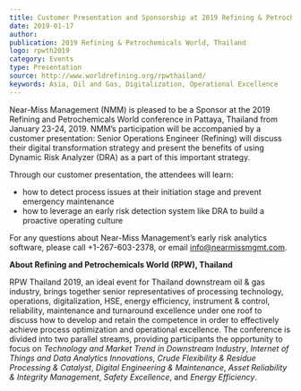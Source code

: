 ```yaml
---  
title: Customer Presentation and Sponsorship at 2019 Refining & Petrochemicals World, Thailand
date: 2019-01-17
author: 
publication: 2019 Refining & Petrochemicals World, Thailand
logo: rpwth2019
category: Events
type: Presentation
source: http://www.worldrefining.org/rpwthailand/
keywords: Asia, Oil and Gas, Digitalization, Operational Excellence
---
```

Near-Miss Management (NMM) is pleased to be a Sponsor at the 2019 Refining and Petrochemicals World conference in Pattaya, Thailand from January 23-24, 2019. NMM’s participation will be accompanied by a customer presentation: Senior Operations Engineer (Refining) will discuss their digital transformation strategy and present the benefits of using Dynamic Risk Analyzer (DRA) as a part of this important strategy.

Through our customer presentation, the attendees will learn:

- how to detect process issues at their initiation stage and prevent emergency maintenance
- how to leverage an early risk detection system like DRA to build a proactive operating culture

For any questions about Near-Miss Management’s early risk analytics software, please call +1-267-603-2378, or email info@nearmissmgmt.com.

**About Refining and Petrochemicals World (RPW), Thailand**

RPW Thailand 2019, an ideal event for Thailand downstream oil & gas industry, brings together senior representatives of processing technology, operations, digitalization, HSE, energy efficiency, instrument & control, reliability, maintenance and turnaround excellence under one roof to discuss how to develop and retain the competence in order to effectively achieve process optimization and operational excellence. The conference is divided into two parallel streams, providing participants the opportunity to focus on *Technology and Market Trend in Downstream Industry*, *Internet of Things and Data Analytics Innovations*, *Crude Flexibility & Residue Processing & Catalyst*, *Digital Engineering & Maintenance*, *Asset Reliability & Integrity Management*, *Safety Excellence*, and *Energy Efficiency*. 
